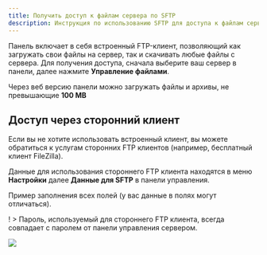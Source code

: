 ```yaml
---
title: Получить доступ к файлам сервера по SFTP
description: Инструкция по использованию SFTP для доступа к файлам сервера.
---
```


Панель включает в себя встроенный FTP-клиент, позволяющий как загружать свои файлы на сервер, так и скачивать любые файлы с сервера.
Для получения доступа, сначала выберите ваш сервер в панели, далее нажмите **Управление файлами**.

Через веб версию панели можно загружать файлы и архивы, не превышающие **100 MB**

## Доступ через сторонний клиент
Если вы не хотите использовать встроенный клиент, вы можете обратиться к услугам сторонних FTP клиентов (например, бесплатный клиент FileZilla). 

Данные для использования стороннего FTP клиента находятся в меню **Настройки** далее **Данные для SFTP** в панели управления.

Пример заполнения всех полей (у вас данные в полях могут отличаться).

! > Пароль, используемый для стороннего FTP клиента, всегда совпадает с паролем от панели управления сервером.

![](https://img.share.superhub.xyz/4n4cdw.png)
